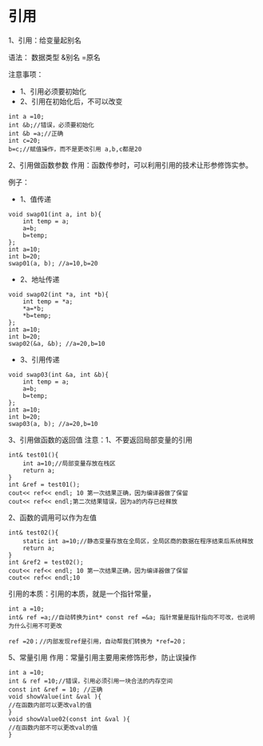 # 引用

1、引用：给变量起别名

语法： 数据类型 &别名 =原名

注意事项：
* 1、引用必须要初始化
* 2、引用在初始化后，不可以改变

```
int a =10;
int &b;//错误，必须要初始化
int &b =a;//正确
int c=20;
b=c;//赋值操作，而不是更改引用 a,b,c都是20
```

2、引用做函数参数
作用：函数传参时，可以利用引用的技术让形参修饰实参。

例子：
* 1、值传递
```
void swap01(int a, int b){
    int temp = a;
    a=b;
    b=temp;
}; 
int a=10;
int b=20;
swap01(a, b); //a=10,b=20
```
* 2、地址传递
```
void swap02(int *a, int *b){
    int temp = *a;
    *a=*b;
    *b=temp;
}; 
int a=10;
int b=20;
swap02(&a, &b); //a=20,b=10
```
* 3、引用传递
```
void swap03(int &a, int &b){
    int temp = a;
    a=b;
    b=temp;
}; 
int a=10;
int b=20;
swap03(a, b); //a=20,b=10
```


3、引用做函数的返回值
注意：1、不要返回局部变量的引用
```
int& test01(){
    int a=10;//局部变量存放在栈区
    return a;
}
int &ref = test01();
cout<< ref<< endl; 10 第一次结果正确，因为编译器做了保留
cout<< ref<< endl;第二次结果错误，因为a的内存已经释放
```

2、函数的调用可以作为左值
```
int& test02(){
    static int a=10;//静态变量存放在全局区，全局区商的数据在程序结束后系统释放
    return a;
}
int &ref2 = test02();
cout<< ref<< endl; 10 第一次结果正确，因为编译器做了保留
cout<< ref<< endl;10
```

引用的本质：引用的本质，就是一个指针常量，

```
int a =10;
int& ref =a;//自动转换为int* const ref =&a; 指针常量是指针指向不可改，也说明为什么引用不可更改

ref =20；//内部发现ref是引用，自动帮我们转换为 *ref=20；
```

5、常量引用
作用：常量引用主要用来修饰形参，防止误操作

```
int a =10;
int & ref =10;//错误，引用必须引用一块合法的内存空间
const int &ref = 10; //正确
void showValue(int &val ){
//在函数内部可以更改val的值
}
void showValue02(const int &val ){
//在函数内部不可以更改val的值
}
```